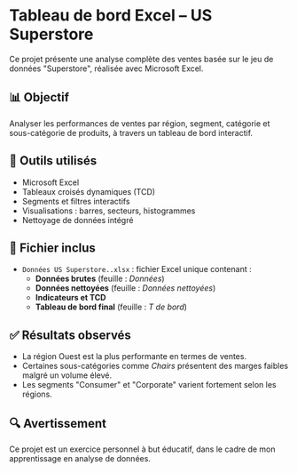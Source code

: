 # Tableau de bord Excel – US Superstore

Ce projet présente une analyse complète des ventes basée sur le jeu de données "Superstore", réalisée avec Microsoft Excel.

## 📊 Objectif
Analyser les performances de ventes par région, segment, catégorie et sous-catégorie de produits, à travers un tableau de bord interactif.

## 🧰 Outils utilisés
- Microsoft Excel
- Tableaux croisés dynamiques (TCD)
- Segments et filtres interactifs
- Visualisations : barres, secteurs, histogrammes
- Nettoyage de données intégré

## 📁 Fichier inclus
- `Données US Superstore..xlsx` : fichier Excel unique contenant :
  - **Données brutes** (feuille : *Données*)
  - **Données nettoyées** (feuille : *Données nettoyées*)
  - **Indicateurs et TCD**
  - **Tableau de bord final** (feuille : *T de bord*)

## ✅ Résultats observés
- La région Ouest est la plus performante en termes de ventes.
- Certaines sous-catégories comme *Chairs* présentent des marges faibles malgré un volume élevé.
- Les segments "Consumer" et "Corporate" varient fortement selon les régions.

## 🔍 Avertissement
Ce projet est un exercice personnel à but éducatif, dans le cadre de mon apprentissage en analyse de données.
